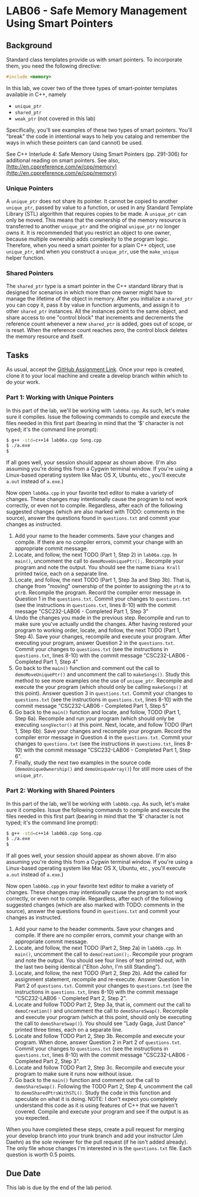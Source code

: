 # LAB06 - Safe Memory Management Using Smart Pointers

## Background

Standard class templates provide us with smart pointers. To incorporate them, you need the following directive:

```c++
#include <memory>
```

In this lab, we cover two of the three types of smart-pointer templates available in C++, namely

* `unique_ptr`
* `shared_ptr`
* `weak_ptr` (not covered in this lab)

Specifically, you'll see examples of these two types of smart pointers. You'll "break" the code in intentional ways to help you catalog and remember the ways in which these pointers can (and cannot) be used.

See C++ Interlude 4: Safe Memory Using Smart Pointers (pp. 291-306) for additional reading on smart pointers. See also, [http://en.cppreference.com/w/cpp/memory](http://en.cppreference.com/w/cpp/memory)

### Unique Pointers

A `unique_ptr` does not share its pointer. It cannot be copied to another `unique_ptr`, passed by value to a function, or used in any Standard Template Library (STL) algorithm that requires copies to be made. A `unique_ptr` can only be moved. This means that the ownership of the memory resource is transferred to another `unique_ptr` and the original `unique_ptr` no longer owns it. It is recommended that you restrict an object to one owner, because multiple ownership adds complexity to the program logic. Therefore, when you need a smart pointer for a plain C++ object, use `unique_ptr`, and when you construct a `unique_ptr`, use the `make_unique` helper function.

### Shared Pointers

The `shared_ptr` type is a smart pointer in the C++ standard library that is designed for scenarios in which more than one owner might have to manage the lifetime of the object in memory. After you initialize a `shared_ptr` you can copy it, pass it by value in function arguments, and assign it to other `shared_ptr` instances. All the instances point to the same object, and share access to one "control block" that increments and decrements the reference count whenever a new `shared_ptr` is added, goes out of scope, or is reset. When the reference count reaches zero, the control block deletes the memory resource and itself.

## Tasks

As usual, accept the [GitHub Assignment Link](https://classroom.github.com/a/mpsxwVaL). Once your repo is created, clone it to your local machine and create a develop branch within which to do your work.

### Part 1: Working with Unique Pointers

In this part of the lab, we'll be working with `lab06a.cpp`. As such, let's make sure it compiles. Issue the following commands to compile and execute the files needed in this first part (bearing in mind that the '$' character is not typed; it's the command line prompt):

```bash
$ g++ -std=c++14 lab06a.cpp Song.cpp
$ ./a.exe
$
```

If all goes well, your session should appear as shown above. (I'm also assuming you're doing this from a Cygwin terminal window. If you're using a Linux-based operating system like Mac OS X, Ubuntu, etc., you'll execute `a.out` instead of `a.exe`.)

Now open `lab06a.cpp` in your favorite text editor to make a variety of changes. These changes may intentionally cause the program to not work correctly, or even not to compile. Regardless, after each of the following suggested changes (which are also marked with TODO: comments in the source), answer the questions found in `questions.txt` and commit your changes as instructed.

1. Add your name to the header comments. Save your changes and compile. If there are no compiler errors, commit your change with an appropriate commit message.
1. Locate, and follow, the next TODO (Part 1, Step 2) in `lab06a.cpp`. In `main()`, uncomment the call to `demoMoveUniquePtr();`. Recompile your program and note the output. You should see the name `Diana Krall` printed twice, each on a separate line.
1. Locate, and follow, the next TODO (Part 1, Step 3a and Step 3b). That is, change from "moving" ownership of the pointer to assigning the `ptrA` to `ptrB`. Recompile the program. Record the compiler error message in Question 1 in the `questions.txt`. Commit your changes to `questions.txt` (see the instructions in `questions.txt`, lines 8-10) with the commit message "CSC232-LAB06 - Completed Part 1, Step 3"
1. Undo the changes you made in the previous step. Recompile and run to make sure you've actually undid the changes. After having restored your program to working order, locate, and follow, the next TODO (Part 1, Step 4). Save your changes, recompile and execute your program. After executing your program, answer Question 2 in the `questions.txt`. Commit your changes to `questions.txt` (see the instructions in `questions.txt`, lines 8-10) with the commit message "CSC232-LAB06 - Completed Part 1, Step 4"
1. Go back to the `main()` function and comment out the call to `demoMoveUniquePtr()` and uncomment the call to `makeSongs()`. Study this method to see more examples one the use of `unique_ptr`. Recompile and execute the your program (which should only be calling `makeSongs()` at this point). Answer question 3 in `questions.txt`. Commit your changes to `questions.txt` (see the instructions in `questions.txt`, lines 8-10) with the commit message "CSC232-LAB06 - Completed Part 1, Step 5"
1. Go back to the `main()` function and locate, and follow, TODO (Part 1, Step 6a). Recompile and run your program (which should only be executing `songVector()` at this point. Next, locate, and follow TODO (Part 1, Step 6b). Save your changes and recompile your program. Record the compiler error message in Question 4 in the `questions.txt`. Commit your changes to `questions.txt` (see the instructions in `questions.txt`, lines 8-10) with the commit message "CSC232-LAB06 - Completed Part 1, Step 6".
1. Finally, study the next two examples in the source code (`demoUniqueOwnership()` and `demoUniqueArray()`) for still more uses of the `unique_ptr`.

### Part 2: Working with Shared Pointers

In this part of the lab, we'll be working with `lab06b.cpp`. As such, let's make sure it compiles. Issue the following commands to compile and execute the files needed in this first part (bearing in mind that the '$' character is not typed; it's the command line prompt):

```bash
$ g++ -std=c++14 lab06b.cpp Song.cpp
$ ./a.exe
$
```

If all goes well, your session should appear as shown above. (I'm also assuming you're doing this from a Cygwin terminal window. If you're using a Linux-based operating system like Mac OS X, Ubuntu, etc., you'll execute `a.out` instead of `a.exe`.)

Now open `lab06b.cpp` in your favorite text editor to make a variety of changes. These changes may intentionally cause the program to not work correctly, or even not to compile. Regardless, after each of the following suggested changes (which are also marked with TODO: comments in the source), answer the questions found in `questions.txt` and commit your changes as instructed.

1. Add your name to the header comments. Save your changes and compile. If there are no compiler errors, commit your change with an appropriate commit message.
2. Locate, and follow, the next TODO (Part 2, Step 2a) in `lab06b.cpp`. In `main()`, uncomment the call to `demoCreation();`. Recompile your program and note the output. You should see four lines of text printed out, with the last two being identical ("Elton John, I'm still Standing").
3. Locate, and follow, the next TODO (Part 2, Step 2b). Add the called for assignment statement, recompile and re-execute. Answer Question 1 in Part 2 of `questions.txt`. Commit your changes to `questions.txt` (see the instructions in `questions.txt`, lines 8-10) with the commit message "CSC232-LAB06 - Completed Part 2, Step 2".
4. Locate and follow TODO Part 2, Step 3a, that is, comment out the call to `demoCreation()` and uncomment the call to `demoShareSwap()`. Recompile and execute your program (which at this point, should only be executing the call to `demoShareSwap()`). You should see "Lady Gaga, Just Dance" printed three times, each on a separate line.
5. Locate and follow TODO Part 2, Step 3b. Recompile and execute your program. When done, answer Question 2 in Part 2 of `questions.txt`. Commit your changes to `questions.txt` (see the instructions in `questions.txt`, lines 8-10) with the commit message "CSC232-LAB06 - Completed Part 2, Step 3".
6. Locate and follow TODO Part 2, Step 3c. Recompile and execute your program to make sure it runs now without issue.
7. Go back to the `main()` function and comment out the call to `demoShareSwap()`. Following the TODO Part 2, Step 4, uncomment the call to `demoSharedPtrsWithSTL()`. Study the code in this function and speculate on what it is doing. NOTE: I don't expect you completely understand this code as it is using features of C++ that we haven't covered. Compile and execute your program and see if the output is as you expected.

When you have completed these steps, create a pull request for merging your develop branch into your trunk branch and add your instructor (Jim Daehn) as the sole reviewer for the pull request (if he isn't added already). The only file whose changes I'm interested in is the `questions.txt` file. Each question is worth 0.5 points.

## Due Date

This lab is due by the end of the lab period.
